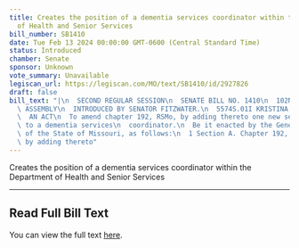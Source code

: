 ```yaml
---
title: Creates the position of a dementia services coordinator within the Department
  of Health and Senior Services
bill_number: SB1410
date: Tue Feb 13 2024 00:00:00 GMT-0600 (Central Standard Time)
status: Introduced
chamber: Senate
sponsor: Unknown
vote_summary: Unavailable
legiscan_url: https://legiscan.com/MO/text/SB1410/id/2927826
draft: false
bill_text: "|\n  SECOND REGULAR SESSION\n  SENATE BILL NO. 1410\n  102ND GENERA L\
  \ ASSEMBLY\n  INTRODUCED BY SENATOR FITZWATER.\n  5574S.01I KRISTINA MARTIN, Secretary\n\
  \  AN ACT\n  To amend chapter 192, RSMo, by adding thereto one new section relating\
  \ to a dementia services\n  coordinator.\n  Be it enacted by the General Assembly\
  \ of the State of Missouri, as follows:\n  1 Section A. Chapter 192, RSMo, is amended\
  \ by adding thereto"
---
```

Creates the position of a dementia services coordinator within the Department of Health and Senior Services

---

## Read Full Bill Text

You can view the full text [here](https://legiscan.com/MO/text/SB1410/id/2927826).
